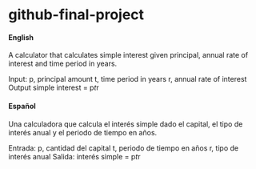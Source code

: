 # github-final-project

#### English

A calculator that calculates simple interest given principal, annual rate of interest and time period in years.

Input:
   p, principal amount
   t, time period in years
   r, annual rate of interest
Output
   simple interest = p*t*r



#### Español

Una calculadora que calcula el interés simple dado el capital, el tipo de interés anual y el periodo de tiempo en años.

Entrada:
   p, cantidad del capital
   t, periodo de tiempo en años
   r, tipo de interés anual
Salida:
   interés simple = p*t*r
